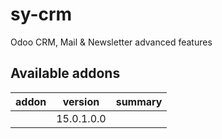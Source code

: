 # sy-crm
Odoo CRM, Mail &amp; Newsletter advanced features

[//]: # (addons)

Available addons
----------------
addon | version | summary
--- | --- | ---
[](/) | 15.0.1.0.0 | 

[//]: # (end addons)